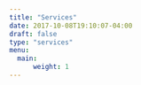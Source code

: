 ```yaml
---
title: "Services"
date: 2017-10-08T19:10:07-04:00
draft: false
type: "services"
menu:
  main:
      weight: 1
---
```


